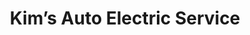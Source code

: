 ---
title: "Kim’s Auto Electric Service"
url: /essex/kims-auto-electric-service/
shop: car repair
---